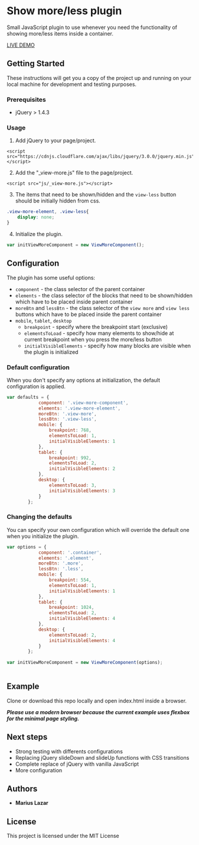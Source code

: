 # Show more/less plugin

Small JavaScript plugin to use whenever you need the functionality of showing more/less items inside a container.

[LIVE DEMO](https://mariuslazar93.github.io/plugins/show-more/) 

## Getting Started

These instructions will get you a copy of the project up and running on your local machine for development and testing purposes.

### Prerequisites

* jQuery > 1.4.3

### Usage

1. Add jQuery to your page/project.

```
<script src="https://cdnjs.cloudflare.com/ajax/libs/jquery/3.0.0/jquery.min.js"></script>
```

2. Add the "_view-more.js" file to the page/project.

```
<script src="js/_view-more.js"></script>
```

3. The items that need to be shown/hidden and the `view-less` button should be initially hidden from css.

```css
.view-more-element, .view-less{
	display: none;
}
```

4. Initialize the plugin.

```javascript
var initViewMoreComponent = new ViewMoreComponent();
```

## Configuration

The plugin has some useful options:

* `component` - the class selector of the parent container
* `elements` - the class selector of the blocks that need to be shown/hidden which have to be placed inside parent container
* `moreBtn` and `lessBtn` - the class selector of the `view more` and `view less` buttons which have to be placed inside the parent container
* `mobile`, `tablet`, `desktop`
  * `breakpoint` - specify where the breakpoint start (exclusive)
  * `elementsToLoad` - specify how many elements to show/hide at current breakpoint when you press the more/less button
  * `initialVisibleElements` - specify how many blocks are visible when the plugin is initialized

### Default configuration

When you don't specify any options at initialization, the default configuration is applied.

```javascript
var defaults = {
            component: '.view-more-component',
            elements: '.view-more-element',
            moreBtn: '.view-more',
            lessBtn: '.view-less',
            mobile: {
                breakpoint: 768,
                elementsToLoad: 1,
                initialVisibleElements: 1
            },
            tablet: {
                breakpoint: 992,
                elementsToLoad: 2,
                initialVisibleElements: 2
            },
            desktop: {
                elementsToLoad: 3,
                initialVisibleElements: 3
            }
        };
```

### Changing the defaults

You can specify your own configuration which will override the default one when you initialize the plugin.

```javascript
var options = {
            component: '.container',
            elements: '.element',
            moreBtn: '.more',
            lessBtn: '.less',
            mobile: {
                breakpoint: 554,
                elementsToLoad: 1,
                initialVisibleElements: 1
            },
            tablet: {
                breakpoint: 1024,
                elementsToLoad: 2,
                initialVisibleElements: 4
            },
            desktop: {
                elementsToLoad: 2,
                initialVisibleElements: 4
            }
        };
        
var initViewMoreComponent = new ViewMoreComponent(options);
        
```

## Example

Clone or download this repo locally and open index.html inside a browser. 

**_Please use a modern browser because the current example uses flexbox for the minimal page styling._**

## Next steps

* Strong testing with differents configurations
* Replacing jQuery slideDown and slideUp functions with CSS transitions
* Complete replace of jQuery with vanilla JavaScript
* More configuration

## Authors

* **Marius Lazar**

## License

This project is licensed under the MIT License

